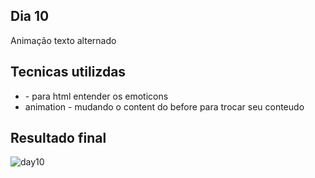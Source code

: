 ## Dia 10
Animação texto alternado

## Tecnicas utilizdas
*  <meta charset="UTF-8"> - para html entender os emoticons
* animation - mudando o content do before para trocar seu conteudo

## Resultado final

![day10](https://user-images.githubusercontent.com/47106171/93534995-7d037300-f91c-11ea-8e86-1c64e7ac5afc.gif)
